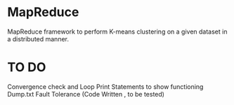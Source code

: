 # MapReduce
MapReduce framework to perform K-means clustering on a given dataset in a distributed manner.


# TO DO
Convergence check and Loop
Print Statements to show functioning
Dump.txt
Fault Tolerance (Code Written , to be tested)
